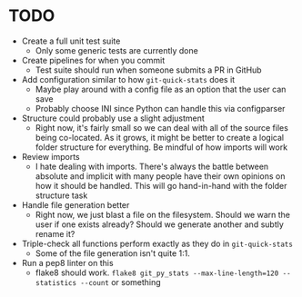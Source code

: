 # TODO

* Create a full unit test suite
  - Only some generic tests are currently done
* Create pipelines for when you commit
  - Test suite should run when someone submits a PR in GitHub
* Add configuration similar to how `git-quick-stats` does it
  - Maybe play around with a config file as an option that the user can save
  - Probably choose INI since Python can handle this via configparser
* Structure could probably use a slight adjustment
  - Right now, it's fairly small so we can deal with all of the source files
    being co-located. As it grows, it might be better to create a logical
    folder structure for everything. Be mindful of how imports will work
* Review imports
  - I hate dealing with imports. There's always the battle between absolute
    and implicit with many people have their own opinions on how it should be
    handled. This will go hand-in-hand with the folder structure task
* Handle file generation better
  - Right now, we just blast a file on the filesystem. Should we warn the user
    if one exists already? Should we generate another and subtly rename it?
* Triple-check all functions perform exactly as they do in `git-quick-stats`
  - Some of the file generation isn't quite 1:1.
* Run a pep8 linter on this
  - flake8 should work.
    `flake8 git_py_stats --max-line-length=120 --statistics --count`
    or something
